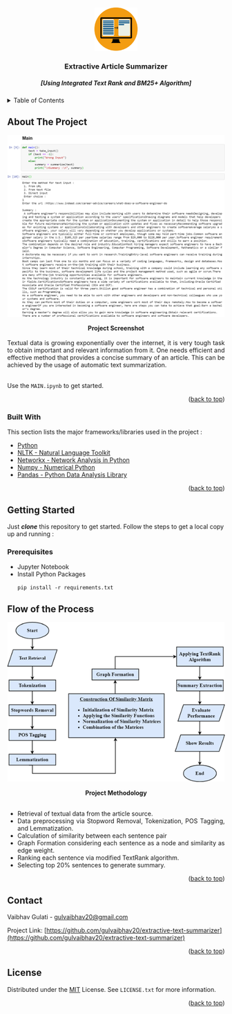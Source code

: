 <br />
<div align="center">
  <a href="https://github.com/gulvaibhav20/extractive-text-summarizer">
    <img src="assets/logo.jpg" alt="Logo" width="100" height="100">
  </a>
  <div align="center">
    <h3> Extractive Article Summarizer</h3>
    <h5> [Using Integrated Text Rank and BM25+ Algorithm] </h5>
  </div>
</div>

<!-- TABLE OF CONTENTS -->
<details>
  <summary>Table of Contents</summary>
  <ol>
    <li>
      <a href="#about-the-project">About The Project</a>
      <ul>
        <li><a href="#built-with">Built With</a></li>
      </ul>
    </li>
    <li>
      <a href="#getting-started">Getting Started</a>
      <ul>
        <li><a href="#prerequisites">Prerequisites</a></li>
      </ul>
    </li>
    <li><a href="#flow-of-the-process">Flow of the Process</a></li>
    <li><a href="#contact">Contact</a></li>
    <li><a href="#license">LICENSE</a></li>
  </ol>
</details>

## About The Project

![Extractive Summarizer Screen Shot](assets/screenshot.png)
<center><strong> Project Screenshot </strong></center> <br />

<div style="text-align: justify">
Textual data is growing exponentially over the internet, it is very tough task to obtain important and relevant information from it. One needs efficient and effective method that provides a concise summary of an article. This can be achieved by the usage of automatic text summarization. <br /> <br />

Use the `MAIN.ipynb` to get started.
</div>
<p align="right">(<a href="#top">back to top</a>)</p>

### Built With
This section lists the major frameworks/libraries used in the project :

* [Python](https://www.python.org/)
* [NLTK - Natural Language Toolkit](https://www.nltk.org/)
* [Networkx - Network Analysis in Python](https://networkx.org/)
* [Numpy - Numerical Python](https://numpy.org/)
* [Pandas - Python Data Analysis Library](https://pandas.pydata.org/)

<p align="right">(<a href="#top">back to top</a>)</p>

## Getting Started

Just ***clone*** this repository to get started. Follow the steps to get a local copy up and running :

### Prerequisites

* Jupyter Notebook
* Install Python Packages
  ```
  pip install -r requirements.txt
  ```

## Flow of the Process

<p align="center">
  <img src="assets/flowchart.png" alt="Extractive Summarizer methodology flowchart" />
</p>
<center><strong> Project Methodology </strong></center> <br />

<div style="text-align: justify">

- Retrieval of textual data from the article source.
- Data preprocessing via Stopword Removal, Tokenization, POS Tagging, and Lemmatization.
- Calculation of similarity between each sentence pair  
- Graph Formation considering each sentence as a node and similarity as edge weight.
- Ranking each sentence via modified TextRank algorithm.
- Selecting top 20% sentences to generate summary.
</div>

<p align="right">(<a href="#top">back to top</a>)</p>

## Contact

Vaibhav Gulati - gulvaibhav20@gmail.com

Project Link: [https://github.com/gulvaibhav20/extractive-text-summarizer](https://github.com/gulvaibhav20/extractive-text-summarizer)

<p align="right">(<a href="#top">back to top</a>)</p>

## License

Distributed under the [MIT](https://choosealicense.com/licenses/mit/) License. See `LICENSE.txt` for more information.

<p align="right">(<a href="#top">back to top</a>)</p>
